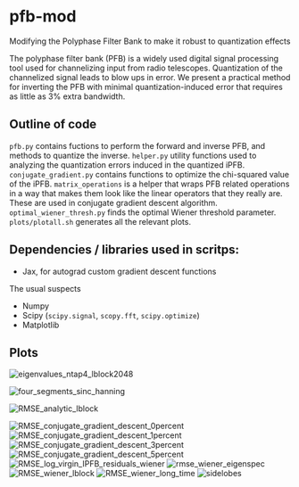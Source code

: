 # pfb-mod
Modifying the Polyphase Filter Bank to make it robust to quantization effects

The polyphase filter bank (PFB) is a widely used digital signal processing tool used for channelizing input from radio telescopes. Quantization of the channelized signal leads to blow ups in error. We present a practical method for inverting the PFB with minimal quantization-induced error that requires as little as 3\% extra bandwidth.

## Outline of code
`pfb.py` contains fuctions to perform the forward and inverse PFB, and methods to quantize the inverse.
`helper.py` utility functions used to analyzing the quantization errors induced in the quantized iPFB. 
`conjugate_gradient.py` contains functions to optimize the chi-squared value of the iPFB. 
`matrix_operations` is a helper that wraps PFB related operations in a way that makes them look like the linear operators that they really are. These are used in conjugate gradient descent algorithm. 
`optimal_wiener_thresh.py` finds the optimal Wiener threshold parameter. 
`plots/plotall.sh` generates all the relevant plots. 


## Dependencies / libraries used in scritps:
- Jax, for autograd custom gradient descent functions

The usual suspects
- Numpy
- Scipy (``scipy.signal``, ``scopy.fft``, ``scipy.optimize``)
- Matplotlib


## Plots


![eigenvalues_ntap4_lblock2048](https://user-images.githubusercontent.com/21654151/203455742-f0ebf621-e0f9-4e48-9a3a-dccbf97674ef.png)

![four_segments_sinc_hanning](https://user-images.githubusercontent.com/21654151/203455746-38a2cdd6-92e9-438d-876d-f678bebd0301.png)

![RMSE_analytic_lblock](https://user-images.githubusercontent.com/21654151/203455753-d2261038-492c-466b-ae5e-bc61d6599e82.png)

![RMSE_conjugate_gradient_descent_0percent](https://user-images.githubusercontent.com/21654151/203455757-4ae08669-8cd8-4331-b5a1-93c7aed17e1e.png)
![RMSE_conjugate_gradient_descent_1percent](https://user-images.githubusercontent.com/21654151/203455761-929a4faa-30aa-46a7-b1ab-7973143dc5f7.png)
![RMSE_conjugate_gradient_descent_3percent](https://user-images.githubusercontent.com/21654151/203455767-0c14d5c7-9b33-4d44-9378-dd1d76bb6c65.png)
![RMSE_conjugate_gradient_descent_5percent](https://user-images.githubusercontent.com/21654151/203455770-11e6bcf7-00df-4c0a-8746-0c0337bcfd64.png)
![RMSE_log_virgin_IPFB_residuals_wiener](https://user-images.githubusercontent.com/21654151/203455777-7c5887ed-ad4c-44ef-b775-4837420ff431.png)
![rmse_wiener_eigenspec](https://user-images.githubusercontent.com/21654151/203455779-4333e544-23e0-44f4-8efd-46122d236c99.png)
![RMSE_wiener_lblock](https://user-images.githubusercontent.com/21654151/203455781-8267bab8-b29f-4ec7-a033-51fead169d24.png)
![RMSE_wiener_long_time](https://user-images.githubusercontent.com/21654151/203455783-0cbf4100-1c35-4e64-81c7-d43ec8c1025d.png)
![sidelobes](https://user-images.githubusercontent.com/21654151/203455787-b27daaf6-217b-424e-be5b-8bc56508d2ab.png)



